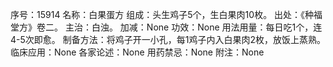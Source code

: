 序号：15914
名称：白果蛋方
组成：头生鸡子5个，生白果肉10枚。
出处：《种福堂方》卷二。
主治：白浊。
加减：None
功效：None
用法用量：每日吃1个，连4-5次即愈。
制备方法：将鸡子开一小孔，每1鸡子内入白果肉2枚，放饭上蒸熟。
临床应用：None
各家论述：None
用药禁忌：None
附注：None
